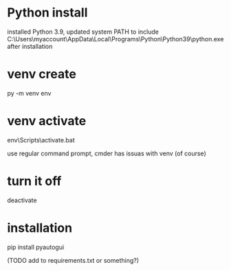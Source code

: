 # Python install

installed Python 3.9, updated system PATH to include C:\Users\myaccount\AppData\Local\Programs\Python\Python39\python.exe after installation

# venv create

py -m venv env

# venv activate

env\Scripts\activate.bat

use regular command prompt, cmder has issuas with venv (of course)

# turn it off

deactivate

# installation

pip install pyautogui

(TODO add to requirements.txt or something?)
